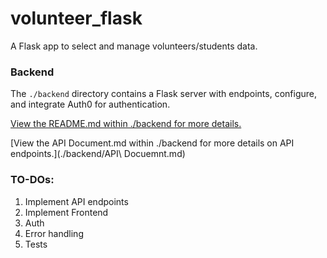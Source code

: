 # volunteer_flask
A Flask app to select and manage volunteers/students data.

### Backend

The `./backend` directory contains a Flask server with endpoints, configure, and integrate Auth0 for authentication.

[View the README.md within ./backend for more details.](./backend/README.md)

[View the API Document.md within ./backend for more details on API endpoints.](./backend/API\ Docuemnt.md)


### TO-DOs:
1. Implement API endpoints
2. Implement Frontend
3. Auth
4. Error handling
5. Tests
